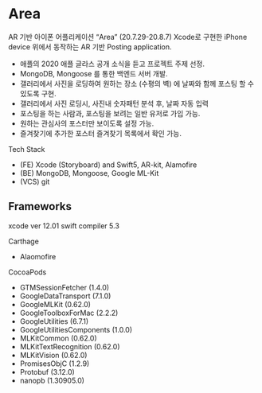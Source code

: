 # Area

AR 기반 아이폰 어플리케이션 “Area”	(20.7.29-20.8.7)
Xcode로 구현한 iPhone device 위에서 동작하는 AR 기반 Posting application. 

- 애플의 2020 애플 글라스 공개 소식을 듣고 프로젝트 주제 선정. 
- MongoDB, Mongoose 를 통한 백엔드 서버 개발.
- 갤러리에서 사진을 로딩하여 원하는 장소 (수평의 벽) 에 날짜와 함께 포스팅 할 수 있도록 구현. 
- 갤러리에서 사진 로딩시, 사진내 숫자패턴 분석 후, 날짜 자동 입력
- 포스팅을 하는 사람과, 포스팅을 보려는 일반 유저로 가입 가능. 
- 원하는 관심사의 포스터만 보이도록 설정 가능. 
- 즐겨찾기에 추가한 포스터 즐겨찾기 목록에서 확인 가능.

Tech Stack 
- (FE) Xcode (Storyboard) and Swift5, AR-kit, Alamofire
- (BE) MongoDB, Mongoose, Google ML-Kit 
- (VCS) git

## Frameworks

xcode ver 12.01
swift compiler 5.3

Carthage  
- Alaomofire  

CocoaPods
- GTMSessionFetcher (1.4.0)
- GoogleDataTransport (7.1.0)
- GoogleMLKit (0.62.0)
- GoogleToolboxForMac (2.2.2)
- GoogleUtilities (6.7.1)
- GoogleUtilitiesComponents (1.0.0)
- MLKitCommon (0.62.0)
- MLKitTextRecognition (0.62.0)
- MLKitVision (0.62.0)
- PromisesObjC (1.2.9)
- Protobuf (3.12.0)
- nanopb (1.30905.0)
